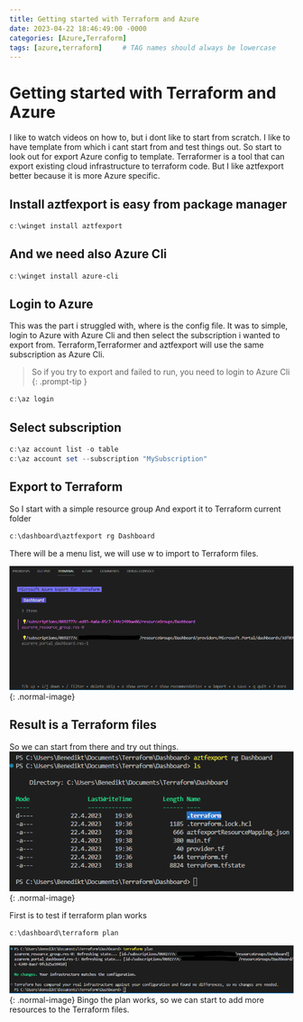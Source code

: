 ```yaml
---
title: Getting started with Terraform and Azure
date: 2023-04-22 18:46:49:00 -0000
categories: [Azure,Terraform]
tags: [azure,terraform]     # TAG names should always be lowercase
---
```

# Getting started with Terraform and Azure
I like to watch videos on how to, but i dont like to start from scratch. I like to have template from which i cant start from and test things out. So start to look out for export Azure config to template.
Terraformer is a tool that can export existing cloud infrastructure to terraform code. But I like aztfexport better because it is more Azure specific.

## Install aztfexport is easy from package manager
```powershell
c:\winget install aztfexport
```
## And we need also Azure Cli
```powershell
c:\winget install azure-cli
```
## Login to Azure
This was the part i struggled with, where is the config file. It was to simple, login to Azure with Azure Cli and then select the subscription i wanted to export from. Terraform,Terraformer and aztfexport will use the same subscription as Azure Cli.
> So if you try to export and failed to run, you need to login to Azure Cli
{: .prompt-tip }

```powershell
c:\az login
```
## Select subscription
```powershell
c:\az account list -o table
c:\az account set --subscription "MySubscription"
```
## Export to Terraform
So I start with a simple resource group
And export it to Terraform current folder
```powershell
c:\dashboard\aztfexport rg Dashboard
```
There will be a menu list, we will use w to import to Terraform files.

![Desktop View](/assets/img/blog/terra1.png){: .normal-image}

## Result is a Terraform files
So we can start from there and try out things.
![Desktop View](/assets/img/blog/terra2.png){: .normal-image}

First is to test if terraform plan works
```powershell
c:\dashboard\terraform plan
```
![Desktop View](/assets/img/blog/terra3.png){: .normal-image}
Bingo the plan works, so we can start to add more resources to the Terraform files.







